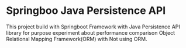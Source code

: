 # Springboo Java Persistence API

This project build with Springboot Framework with Java Persistence API library for purpose experiment about performance comparison Object Relational Mapping Framework(ORM) with Not using ORM. 
